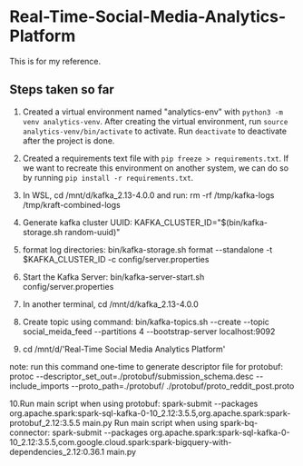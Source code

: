 # Real-Time-Social-Media-Analytics-Platform

This is for my reference.

## Steps taken so far

1. Created a virtual environment named "analytics-env" with `python3 -m venv analytics-venv`. After creating the virtual environment, run `source analytics-venv/bin/activate` to activate. Run `deactivate` to deactivate after the project is done.

2. Created a requirements text file with `pip freeze > requirements.txt`. If we want to recreate this environment on another system, we can do so by running `pip install -r requirements.txt`.

3. In WSL, cd /mnt/d/kafka_2.13-4.0.0 and run:  rm -rf /tmp/kafka-logs /tmp/kraft-combined-logs

4. Generate kafka cluster UUID: KAFKA_CLUSTER_ID="$(bin/kafka-storage.sh random-uuid)"

5. format log directories: bin/kafka-storage.sh format --standalone -t $KAFKA_CLUSTER_ID -c config/server.properties

6. Start the Kafka Server: bin/kafka-server-start.sh config/server.properties

7. In another terminal, cd /mnt/d/kafka_2.13-4.0.0

8. Create topic using command: bin/kafka-topics.sh --create --topic social_meida_feed --partitions 4 --bootstrap-server localhost:9092

9. cd /mnt/d/'Real-Time Social Media Analytics Platform'

note: run this command one-time to generate descriptor file for protobuf: protoc --descriptor_set_out=./protobuf/submission_schema.desc --include_imports --proto_path=./protobuf/ ./protobuf/proto_reddit_post.proto

10.Run main script when using protobuf: spark-submit --packages org.apache.spark:spark-sql-kafka-0-10_2.12:3.5.5,org.apache.spark:spark-protobuf_2.12:3.5.5 main.py
    Run main script when using spark-bq-connector: spark-submit --packages org.apache.spark:spark-sql-kafka-0-10_2.12:3.5.5,com.google.cloud.spark:spark-bigquery-with-dependencies_2.12:0.36.1 main.py